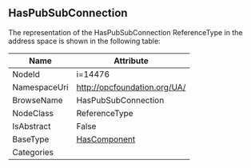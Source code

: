 <!-- objecttype -->
## HasPubSubConnection
  
<!-- end of text -->
The representation of the HasPubSubConnection ReferenceType in the address space is shown in the following table:  

|Name|Attribute|
|---|---|
|NodeId|i=14476|
|NamespaceUri|http://opcfoundation.org/UA/|
|BrowseName|HasPubSubConnection|
|NodeClass|ReferenceType|
|IsAbstract|False|
|BaseType|[HasComponent](../../ReferenceTypes/HasComponent/readme.md)|
|Categories||

